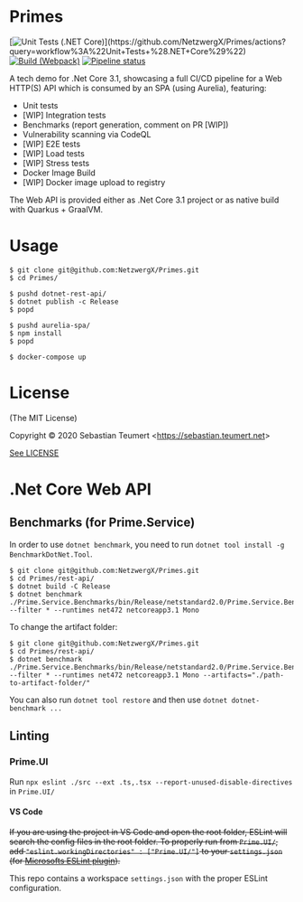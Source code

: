 # Primes
[![Unit Tests (.NET Core)](https://github.com/NetzwergX/Primes/workflows/Unit%20Tests%20(.NET%20Core)/badge.svg)](https://github.com/NetzwergX/Primes/actions?query=workflow%3A%22Unit+Tests+%28.NET+Core%29%22)
[![Build (Webpack)](https://github.com/NetzwergX/Primes/workflows/Build%20(Webpack)/badge.svg)](https://github.com/NetzwergX/Primes/actions?query=workflow%3A%22Build+%28Webpack%29%22)
[![Pipeline status](https://gitlab.com/s.teumert/primes/badges/master/pipeline.svg)](https://gitlab.com/s.teumert/primes/-/pipelines/latest)

A tech demo for .Net Core 3.1, showcasing a full CI/CD pipeline
for a Web HTTP(S) API which is consumed by an SPA (using Aurelia),
featuring:

* Unit tests
* [WIP] Integration tests
* Benchmarks (report generation, comment on PR [WIP])
* Vulnerability scanning via CodeQL
* [WIP] E2E tests
* [WIP] Load tests
* [WIP] Stress tests
* Docker Image Build
* [WIP] Docker image upload to registry

The Web API is provided either as .Net Core 3.1 project
or as native build with Quarkus + GraalVM.

# Usage

    $ git clone git@github.com:NetzwergX/Primes.git
    $ cd Primes/

    $ pushd dotnet-rest-api/
    $ dotnet publish -c Release
    $ popd

    $ pushd aurelia-spa/
    $ npm install
    $ popd

    $ docker-compose up

# License

(The MIT License)

Copyright &copy; 2020 Sebastian Teumert &lt;https://sebastian.teumert.net&gt;

[See LICENSE](/LICENSE)

# .Net Core Web API

## Benchmarks (for Prime.Service)

In order to use `dotnet benchmark`,
you need to run `dotnet tool install -g BenchmarkDotNet.Tool`.

    $ git clone git@github.com:NetzwergX/Primes.git
    $ cd Primes/rest-api/
    $ dotnet build -C Release
    $ dotnet benchmark ./Prime.Service.Benchmarks/bin/Release/netstandard2.0/Prime.Service.Benchmarks.dll --filter * --runtimes net472 netcoreapp3.1 Mono

To change the artifact folder:

    $ git clone git@github.com:NetzwergX/Primes.git
    $ cd Primes/rest-api/
    $ dotnet benchmark ./Prime.Service.Benchmarks/bin/Release/netstandard2.0/Prime.Service.Benchmarks.dll --filter * --runtimes net472 netcoreapp3.1 Mono --artifacts="./path-to-artifact-folder/"

You can also run `dotnet tool restore`
and then use `dotnet dotnet-benchmark ...`

## Linting

### Prime.UI

Run `npx eslint ./src --ext .ts,.tsx --report-unused-disable-directives`
in `Prime.UI/`

#### VS Code

~~If you are using the project in VS Code and open the root folder, ESLint will
search the config files in the root folder. To properly run from `Prime.UI/`,
add `"eslint.workingDirectories" : ["Prime.UI/"]` to your `settings.json`
(for [Microsofts ESLint plugin](https://github.com/microsoft/vscode-eslint)).~~

This repo contains a workspace `settings.json` with the proper ESLint configuration.
